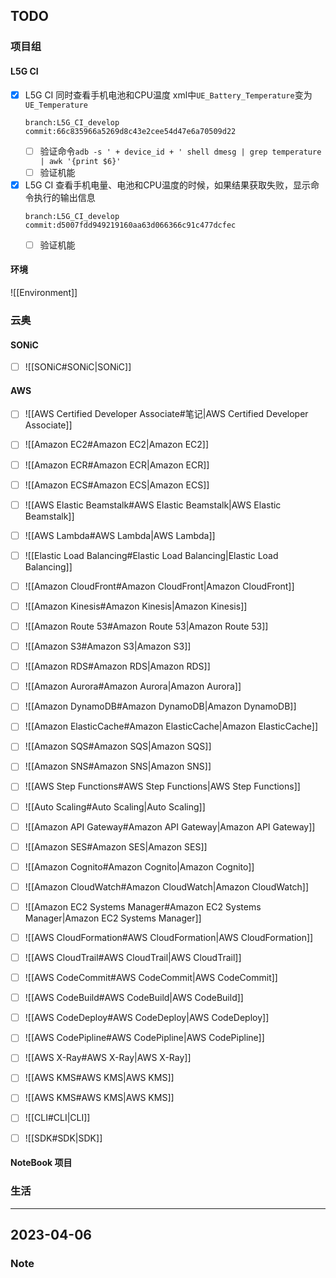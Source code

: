 ## TODO
### 项目组
#### L5G CI
- [x] L5G CI 同时查看手机电池和CPU温度
    xml中`UE_Battery_Temperature`变为`UE_Temperature`
    ```
    branch:L5G_CI_develop
    commit:66c835966a5269d8c43e2cee54d47e6a70509d22
    ```
    - [ ] 验证命令`adb -s ' + device_id + ' shell dmesg | grep temperature | awk '{print $6}'`
    - [ ] 验证机能
- [x] L5G CI 查看手机电量、电池和CPU温度的时候，如果结果获取失败，显示命令执行的输出信息
    ```
    branch:L5G_CI_develop
    commit:d5007fdd949219160aa63d066366c91c477dcfec
    ```
    - [ ] 验证机能
#### 环境
![[Environment]]

### 云奥
#### SONiC
- [ ] ![[SONiC#SONiC|SONiC]]
#### AWS
- [ ] ![[AWS Certified Developer Associate#笔记|AWS Certified Developer Associate]]

- [ ] ![[Amazon EC2#Amazon EC2|Amazon EC2]]
- [ ] ![[Amazon ECR#Amazon ECR|Amazon ECR]]
- [ ] ![[Amazon ECS#Amazon ECS|Amazon ECS]]
- [ ] ![[AWS Elastic Beamstalk#AWS Elastic Beamstalk|AWS Elastic Beamstalk]]
- [ ] ![[AWS Lambda#AWS Lambda|AWS Lambda]]
- [ ] ![[Elastic Load Balancing#Elastic Load Balancing|Elastic Load Balancing]]
- [ ] ![[Amazon CloudFront#Amazon CloudFront|Amazon CloudFront]]
- [ ] ![[Amazon Kinesis#Amazon Kinesis|Amazon Kinesis]]
- [ ] ![[Amazon Route 53#Amazon Route 53|Amazon Route 53]]
- [ ] ![[Amazon S3#Amazon S3|Amazon S3]]
- [ ] ![[Amazon RDS#Amazon RDS|Amazon RDS]]
- [ ] ![[Amazon Aurora#Amazon Aurora|Amazon Aurora]]
- [ ] ![[Amazon DynamoDB#Amazon DynamoDB|Amazon DynamoDB]]
- [ ] ![[Amazon ElasticCache#Amazon ElasticCache|Amazon ElasticCache]]
- [ ] ![[Amazon SQS#Amazon SQS|Amazon SQS]]
- [ ] ![[Amazon SNS#Amazon SNS|Amazon SNS]]
- [ ] ![[AWS Step Functions#AWS Step Functions|AWS Step Functions]]
- [ ] ![[Auto Scaling#Auto Scaling|Auto Scaling]]
- [ ] ![[Amazon API Gateway#Amazon API Gateway|Amazon API Gateway]]
- [ ] ![[Amazon SES#Amazon SES|Amazon SES]]
- [ ] ![[Amazon Cognito#Amazon Cognito|Amazon Cognito]]
- [ ] ![[Amazon CloudWatch#Amazon CloudWatch|Amazon CloudWatch]]
- [ ] ![[Amazon EC2 Systems Manager#Amazon EC2 Systems Manager|Amazon EC2 Systems Manager]]
- [ ] ![[AWS CloudFormation#AWS CloudFormation|AWS CloudFormation]]
- [ ] ![[AWS CloudTrail#AWS CloudTrail|AWS CloudTrail]]
- [ ] ![[AWS CodeCommit#AWS CodeCommit|AWS CodeCommit]]
- [ ] ![[AWS CodeBuild#AWS CodeBuild|AWS CodeBuild]]
- [ ] ![[AWS CodeDeploy#AWS CodeDeploy|AWS CodeDeploy]]
- [ ] ![[AWS CodePipline#AWS CodePipline|AWS CodePipline]]
- [ ] ![[AWS X-Ray#AWS X-Ray|AWS X-Ray]]
- [ ] ![[AWS KMS#AWS KMS|AWS KMS]]
- [ ] ![[AWS KMS#AWS KMS|AWS KMS]]
- [ ] ![[CLI#CLI|CLI]]
- [ ] ![[SDK#SDK|SDK]]
#### NoteBook 项目

### 生活

---
## 2023-04-06
### Note
